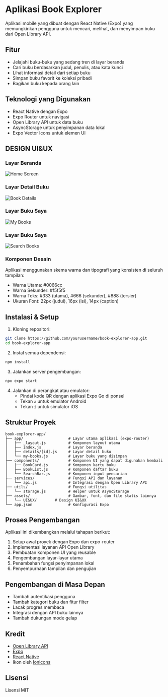 
# Aplikasi Book Explorer

Aplikasi mobile yang dibuat dengan React Native (Expo) yang memungkinkan pengguna untuk mencari, melihat, dan menyimpan buku dari Open Library API.

## Fitur

- Jelajahi buku-buku yang sedang tren di layar beranda
- Cari buku berdasarkan judul, penulis, atau kata kunci
- Lihat informasi detail dari setiap buku
- Simpan buku favorit ke koleksi pribadi
- Bagikan buku kepada orang lain

## Teknologi yang Digunakan

- React Native dengan Expo
- Expo Router untuk navigasi
- Open Library API untuk data buku
- AsyncStorage untuk penyimpanan data lokal
- Expo Vector Icons untuk elemen UI

## DESIGN UI&UX

### Layar Beranda
![Home Screen](./assets/UI&UX/home-screen.png)

### Layar Detail Buku
![Book Details](./assets/UI&UX/book-details-screen.png)

### Layar Buku Saya
![My Books](./assets/UI&UX/my-books-screen.png)

### Layar Buku Saya
![Search Books](./assets/UI&UX/seacrh-screen.png)


### Komponen Desain
Aplikasi menggunakan skema warna dan tipografi yang konsisten di seluruh tampilan:
- Warna Utama: #0066cc
- Warna Sekunder: #f5f5f5
- Warna Teks: #333 (utama), #666 (sekunder), #888 (tersier)
- Ukuran Font: 22px (judul), 16px (isi), 14px (caption)

## Instalasi & Setup

1. Kloning repositori:
```bash
git clone https://github.com/yourusername/book-explorer-app.git
cd book-explorer-app
```

2. Instal semua dependensi:
```bash
npm install
```

3. Jalankan server pengembangan:
```bash
npx expo start
```

4. Jalankan di perangkat atau emulator:
   - Pindai kode QR dengan aplikasi Expo Go di ponsel
   - Tekan `a` untuk emulator Android
   - Tekan `i` untuk simulator iOS

## Struktur Proyek

```
book-explorer-app/
├── app/                    # Layar utama aplikasi (expo-router)
│   ├── _layout.js          # Komponen layout utama
│   ├── index.js            # Layar beranda
│   ├── details/[id].js     # Layar detail buku
│   └── my-books.js         # Layar buku yang disimpan
├── components/             # Komponen UI yang dapat digunakan kembali
│   ├── BookCard.js         # Komponen kartu buku
│   ├── BookList.js         # Komponen daftar buku
│   └── SearchBar.js        # Komponen input pencarian
├── services/               # Fungsi API dan layanan
│   └── api.js              # Integrasi dengan Open Library API
├── utils/                  # Fungsi utilitas
│   └── storage.js          # Helper untuk AsyncStorage
├── assets/                 # Gambar, font, dan file statis lainnya
│   └── UI&UX/        # Design UI&UX
└── app.json                # Konfigurasi Expo
```

## Proses Pengembangan

Aplikasi ini dikembangkan melalui tahapan berikut:

1. Setup awal proyek dengan Expo dan expo-router  
2. Implementasi layanan API Open Library  
3. Pembuatan komponen UI yang reusable  
4. Pengembangan layar-layar utama  
5. Penambahan fungsi penyimpanan lokal  
6. Penyempurnaan tampilan dan pengujian

## Pengembangan di Masa Depan

- Tambah autentikasi pengguna  
- Tambah kategori buku dan fitur filter  
- Lacak progres membaca  
- Integrasi dengan API buku lainnya  
- Tambah dukungan mode gelap

## Kredit

- [Open Library API](https://openlibrary.org/developers/api)  
- [Expo](https://expo.io/)  
- [React Native](https://reactnative.dev/)  
- Ikon oleh [Ionicons](https://ionicons.com/)

## Lisensi

Lisensi MIT